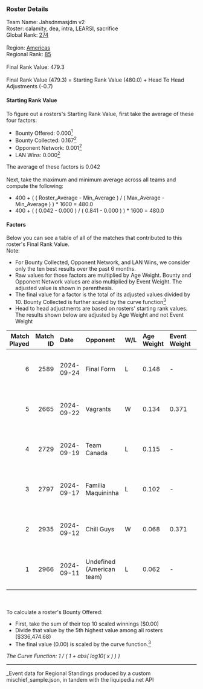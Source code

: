 ### Roster Details<br />
Team Name: Jahsdnmasjdm v2<br />
Roster: calamity, dea, intra, LEARSI, sacrifice<br />
Global Rank: [274](../../standings_global_2025_03_01.md)<br />
<br />
Region: [Americas]( ../../standings_americas_2025_03_01.md)<br />
Regional Rank: [85]( ../../standings_americas_2025_03_01.md)<br />
<br />
Final Rank Value:  479.3<br />
<br />
Final Rank Value (479.3) = Starting Rank Value (480.0) + Head To Head Adjustments (-0.7)<br />

#### Starting Rank Value<br />
To figure out a rosters's Starting Rank Value, first take the average of these four factors:<br />
- Bounty Offered: 0.000[<sup>1</sup>](#table2)
- Bounty Collected: 0.167[<sup>2</sup>](#table1)
- Opponent Network: 0.001[<sup>2</sup>](#table1)
- LAN Wins: 0.000[<sup>2</sup>](#table1)

The average of these factors is 0.042<br />
<br />
Next, take the maximum and minimum average across all teams and compute the following:<br />
- 400 + ( ( Roster_Average - Min_Average ) / ( Max_Average - Min_Average ) ) * 1600 = 480.0
- 400 + ( ( 0.042 - 0.000 ) / ( 0.841 - 0.000 ) ) * 1600 = 480.0


#### Factors<br />
Below you can see a table of all of the matches that contributed to this roster's Final Rank Value.<br />
Note:<br />

- For Bounty Collected, Opponent Network, and LAN Wins, we consider only the ten best results over the past 6 months.
- Raw values for those factors are multiplied by Age Weight. Bounty and Opponent Network values are also multiplied by Event Weight. The adjusted value is shown in parenthesis.
- The final value for a factor is the total of its adjusted values divided by 10. Bounty Collected is further scaled by the curve function[<sup>3</sup>](#curveFunction)
- Head to head adjustments are based on rosters' starting rank values. The results shown below are adjusted by Age Weight and not Event Weight
<span id="table1"></span><br />


| Match Played | Match ID | Date       | Opponent                  | W/L | Age Weight | Event Weight | Bounty Collected | Opponent Network | LAN Wins  | H2H Adj. | Roster                                  |
| -: | -: | :- | :- | :- | :- | :- | :- | :- | :- | -: | :- |
|            6 |     2589 | 2024-09-24 | Final Form                | L   | 0.148      | -            | -                | -                | -         |    -2.22 | cypress, intra, LEARSI, raw1, sacrifice |
|            5 |     2665 | 2024-09-22 | Vagrants                  | W   | 0.134      | 0.371        | 0.001 (0.000)    | 0.174 (0.009)    | 0 (0.000) |     3.05 | calamity, dea, intra, LEARSI, sacrifice |
|            4 |     2729 | 2024-09-19 | Team Canada               | L   | 0.115      | -            | -                | -                | -         |    -1.53 | cypress, intra, LEARSI, raw1, sacrifice |
|            3 |     2797 | 2024-09-17 | Familia Maquininha        | L   | 0.102      | -            | -                | -                | -         |    -0.86 | cypress, intra, LEARSI, raw1, sacrifice |
|            2 |     2935 | 2024-09-12 | Chill Guys                | W   | 0.068      | 0.371        | 0.002 (0.000)    | 0.173 (0.004)    | 0 (0.000) |     1.51 | cypress, intra, LEARSI, raw1, sacrifice |
|            1 |     2966 | 2024-09-11 | Undefined (American team) | L   | 0.062      | -            | -                | -                | -         |    -0.64 | calamity, cypress, intra, LEARSI, raw1  |

<br />
<span id="table2"></span><br />
To calculate a roster's Bounty Offered:<br />

- First, take the sum of their top 10 scaled winnings ($0.00)
- Divide that value by the 5th highest value among all rosters ($336,474.68)
- The final value (0.00) is scaled by the curve function.[<sup>3</sup>](#curveFunction)

<span id="curveFunction"></span>_The Curve Function: 1 / ( 1 + abs( log10( x ) ) )_<br />

---
_Event data for Regional Standings produced by a custom mischief_sample.json, in tandem with the liquipedia.net API<br />
